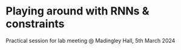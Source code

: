 # Playing around with RNNs & constraints
Practical session for lab meeting @ Madingley Hall, 5th March 2024
